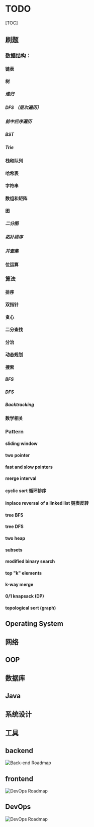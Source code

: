 # TODO 

[TOC]



## 刷题
### 数据结构：

#### 链表

#### 树

##### 递归

##### DFS （层次遍历）

##### 前中后序遍历

##### BST

##### Trie

#### 栈和队列

#### 哈希表

#### 字符串

#### 数组和矩阵

#### 图

##### 二分图

##### 拓扑排序

##### 并查集

#### 位运算



### 算法

#### 排序

#### 双指针

#### 贪心

#### 二分查找

#### 分治

#### 动态规划

#### 搜索

##### BFS

##### DFS

##### Backtracking

#### 数学相关



### Pattern

#### sliding window

#### two pointer

#### fast and slow pointers

#### merge interval

#### cyclic sort 循环排序

#### inplace reversal of a linked list 链表反转

#### tree BFS

#### tree DFS

#### two heap

#### subsets

#### modified binary search

#### top "k" elements

#### k-way merge

#### 0/1 knapsack (DP)

#### topological sort (graph)









## Operating System

## 网络

## OOP

## 数据库

## Java

## 系统设计

## 工具

## backend

![Back-end Roadmap](https://github.com/kamranahmedse/developer-roadmap/raw/master/img/backend.png?year-2020-1)



## frontend

![DevOps Roadmap](https://github.com/kamranahmedse/developer-roadmap/raw/master/img/devops.png)

## DevOps

![DevOps Roadmap](https://github.com/kamranahmedse/developer-roadmap/raw/master/img/devops.png)

